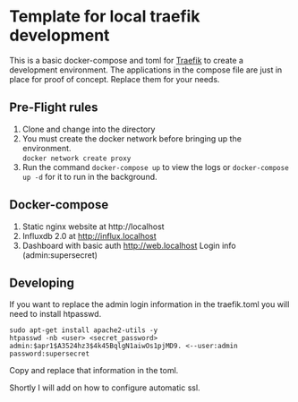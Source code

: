 # Template for local traefik development
This is a basic docker-compose and toml for [Traefik](https://docs.traefik.io/) to create a development environment. The applications in the compose file are just in place for proof of concept.  Replace them for your needs.

## Pre-Flight rules
1. Clone and change into the directory
2. You must create the docker network before bringing up the environment.  
`docker network create proxy`
3. Run the command `docker-compose up` to view the logs or `docker-compose up -d` for it to run in the background.

## Docker-compose
1. Static nginx website at http://localhost
2. Influxdb 2.0 at http://influx.localhost
3. Dashboard with basic auth http://web.localhost  Login info (admin:supersecret)

## Developing
If you want to replace the admin login information in the traefik.toml you will need to install htpasswd.
```
sudo apt-get install apache2-utils -y
htpasswd -nb <user> <secret_password>
admin:$apr1$A3524hz3$4k45BqlgN1aiwOs1pjMD9. <--user:admin password:supersecret
```
Copy and replace that information in the toml.  

Shortly I will add on how to configure automatic ssl.  